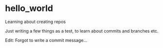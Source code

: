 # hello_world
Learning about creating repos

Just writing a few things as a test, to learn about commits and branches etc.

Edit: Forgot to write a commit message...
